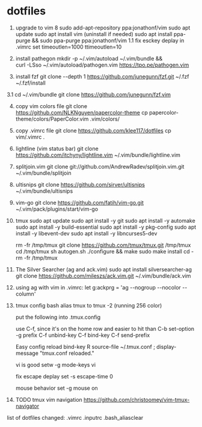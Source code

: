 # dotfiles

1. upgrade to vim 8
    sudo add-apt-repository ppa:jonathonf/vim
	sudo apt update
	sudo apt install vim
	(uninstall if needed) sudo apt install ppa-purge && sudo ppa-purge ppa:jonathonf/vim
1.1 fix esckey deplay
   in .vimrc
   set timeoutlen=1000 ttimeoutlen=10

2. install pathegon
   mkdir -p ~/.vim/autoload ~/.vim/bundle && \
curl -LSso ~/.vim/autoload/pathogen.vim https://tpo.pe/pathogen.vim

3. install fzf
git clone --depth 1 https://github.com/junegunn/fzf.git ~/.fzf
~/.fzf/install

3.1 cd ~/.vim/bundle
git clone https://github.com/junegunn/fzf.vim

4. copy vim colors file
	git clone https://github.com/NLKNguyen/papercolor-theme
	cp papercolor-theme/colors/PaperColor.vim .vim/colors/

5. copy .vimrc file
	git clone https://github.com/klee117/dotfiles
	cp vim/.vimrc .

6. lightline (vim status bar)
	git clone https://github.com/itchyny/lightline.vim ~/.vim/bundle/lightline.vim

7. splitjoin.vim
   git clone git://github.com/AndrewRadev/splitjoin.vim.git ~/.vim/bundle/splitjoin

8. ultisnips
	git clone https://github.com/sirver/ultisnips ~/.vim/bundle/ultisnips

9. vim-go
	git clone https://github.com/fatih/vim-go.git ~/.vim/pack/plugins/start/vim-go

10. tmux
	sudo apt update
	sudo apt install -y git
	sudo apt install -y automake
	sudo apt install -y build-essential
	sudo apt install -y pkg-config
	sudo apt install -y libevent-dev
	sudo apt install -y libncurses5-dev

	rm -fr /tmp/tmux
	git clone https://github.com/tmux/tmux.git /tmp/tmux
	cd /tmp/tmux
	sh autogen.sh
	./configure && make
	sudo make install
	cd -
	rm -fr /tmp/tmux

11. The Silver Searcher (ag and ack.vim)
	sudo apt install silversearcher-ag
	git clone https://github.com/mileszs/ack.vim.git ~/.vim/bundle/ack.vim
	
12.
	using ag with vim 
	in .vimrc:
	let g:ackprg = 'ag --nogroup --nocolor --column'
	
13.
	tmux config
	bash alias tmux to tmux -2 (running 256 color) 
	
	put the following into .tmux.config
	
	use C-f, since it's on the home row and easier to hit than C-b
	set-option -g prefix C-f
	unbind-key C-f
	bind-key C-f send-prefix

	Easy config reload
	bind-key R source-file ~/.tmux.conf \; display-message "tmux.conf reloaded."

	vi is good
	setw -g mode-keys vi

	fix escape deplay
	set -s escape-time 0

	mouse behavior
	set -g mouse on

14. TODO tmux vim navigation
    https://github.com/christoomey/vim-tmux-navigator

	
list of dotfiles changed:
.vimrc
.inputrc
.bash_aliasclear
